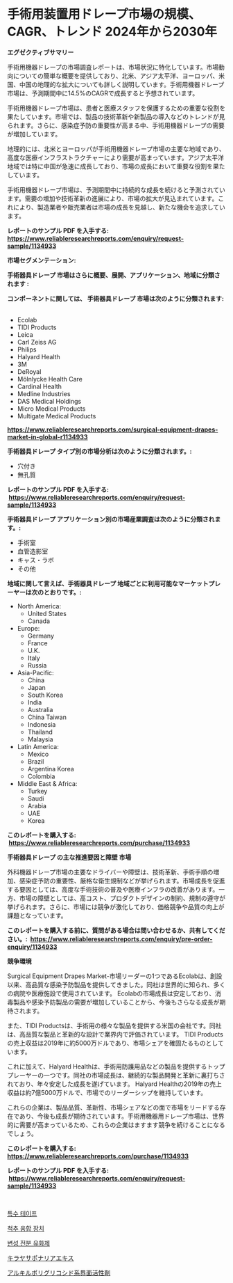 <p><h1>手術用装置用ドレープ市場の規模、CAGR、トレンド 2024年から2030年</h1></p><p><strong>エグゼクティブサマリー</strong></p>
<p><p>手術用機器ドレープの市場調査レポートは、市場状況に特化しています。市場動向についての簡単な概要を提供しており、北米、アジア太平洋、ヨーロッパ、米国、中国の地理的な拡大についても詳しく説明しています。手術用機器ドレープ市場は、予測期間中に14.5%のCAGRで成長すると予想されています。</p><p>手術用機器ドレープ市場は、患者と医療スタッフを保護するための重要な役割を果たしています。市場では、製品の技術革新や新製品の導入などのトレンドが見られます。さらに、感染症予防の重要性が高まる中、手術用機器ドレープの需要が増加しています。</p><p>地理的には、北米とヨーロッパが手術用機器ドレープ市場の主要な地域であり、高度な医療インフラストラクチャーにより需要が高まっています。アジア太平洋地域では特に中国が急速に成長しており、市場の成長において重要な役割を果たしています。</p><p>手術用機器ドレープ市場は、予測期間中に持続的な成長を続けると予測されています。需要の増加や技術革新の進展により、市場の拡大が見込まれています。これにより、製造業者や販売業者は市場の成長を見越し、新たな機会を追求しています。</p></p>
<p><strong>レポートのサンプル PDF を入手する: <a href="https://www.reliableresearchreports.com/enquiry/request-sample/1134933">https://www.reliableresearchreports.com/enquiry/request-sample/1134933</a></strong></p>
<p><strong>市場セグメンテーション:</strong></p>
<p><strong> 手術器具ドレープ 市場はさらに概要、展開、アプリケーション、地域に分類されます :</strong></p>
<p><strong>コンポーネントに関しては、 手術器具ドレープ 市場は次のように分類されます: &nbsp;</strong></p>
<p><ul><li>Ecolab</li><li>TIDI Products</li><li>Leica</li><li>Carl Zeiss AG</li><li>Philips</li><li>Halyard Health</li><li>3M</li><li>DeRoyal</li><li>Mölnlycke Health Care</li><li>Cardinal Health</li><li>Medline Industries</li><li>DAS Medical Holdings</li><li>Micro Medical Products</li><li>Multigate Medical Products</li></ul></p>
<p><strong><a href="https://www.reliableresearchreports.com/surgical-equipment-drapes-market-in-global-r1134933">https://www.reliableresearchreports.com/surgical-equipment-drapes-market-in-global-r1134933</a></strong></p>
<p><strong> 手術器具ドレープ タイプ別の市場分析は次のように分類されます。:</strong></p>
<p><ul><li>穴付き</li><li>無孔質</li></ul></p>
<p><strong>レポートのサンプル PDF を入手する: &nbsp;<a href="https://www.reliableresearchreports.com/enquiry/request-sample/1134933">https://www.reliableresearchreports.com/enquiry/request-sample/1134933</a></strong></p>
<p><strong> 手術器具ドレープ アプリケーション別の市場産業調査は次のように分類されます。:</strong></p>
<p><ul><li>手術室</li><li>血管造影室</li><li>キャス・ラボ</li><li>その他</li></ul></p>
<p><strong>地域に関して言えば、手術器具ドレープ 地域ごとに利用可能なマーケットプレーヤーは次のとおりです。:</strong></p>
<p><ul>
    <li>
        North America:
        <ul>
            <li>United States</li>
            <li>Canada</li>
        </ul>
    </li>
    <li>
        Europe:
        <ul>
            <li>Germany</li>
            <li>France</li>
            <li>U.K.</li>
            <li>Italy</li>
            <li>Russia</li>
        </ul>
    </li>
    <li>
        Asia-Pacific:
        <ul>
            <li>China</li>
            <li>Japan</li>
            <li>South Korea</li>
            <li>India</li>
            <li>Australia</li>
            <li>China Taiwan</li>
            <li>Indonesia</li>
            <li>Thailand</li>
            <li>Malaysia</li>
        </ul>
    </li>
    <li>
        Latin America:
        <ul>
            <li>Mexico</li>
            <li>Brazil</li>
            <li>Argentina Korea</li>
            <li>Colombia</li>
        </ul>
    </li>
    <li>
        Middle East & Africa:
        <ul>
            <li>Turkey</li>
            <li>Saudi</li>
            <li>Arabia</li>
            <li>UAE</li>
            <li>Korea</li>
        </ul>
    </li>
    </ul></p>
<p><strong>このレポートを購入する: &nbsp;<a href="https://www.reliableresearchreports.com/purchase/1134933">https://www.reliableresearchreports.com/purchase/1134933</a></strong></p>
<p><strong>手術器具ドレープ の主な推進要因と障壁 市場</strong></p>
<p><p>外科機器ドレープ市場の主要なドライバーや障壁は、技術革新、手術手順の増加、感染症予防の重要性、厳格な衛生規制などが挙げられます。市場成長を促進する要因としては、高度な手術技術の普及や医療インフラの改善があります。一方、市場の障壁としては、高コスト、プロダクトデザインの制約、規制の遵守が挙げられます。さらに、市場には競争が激化しており、価格競争や品質の向上が課題となっています。</p></p>
<p><strong>このレポートを購入する前に、質問がある場合は問い合わせるか、共有してください。:&nbsp; <a href="https://www.reliableresearchreports.com/enquiry/pre-order-enquiry/1134933">https://www.reliableresearchreports.com/enquiry/pre-order-enquiry/1134933</a></strong></p>
<p><strong>競争環境</strong></p>
<p><p>Surgical Equipment Drapes Market-市場リーダーの1つであるEcolabは、創設以来、高品質な感染予防製品を提供してきました。同社は世界的に知られ、多くの病院や医療施設で使用されています。 Ecolabの市場成長は安定しており、消毒製品や感染予防製品の需要が増加していることから、今後もさらなる成長が期待されます。</p><p>また、TIDI Productsは、手術用の様々な製品を提供する米国の会社です。同社は、高品質な製品と革新的な設計で業界内で評価されています。 TIDI Productsの売上収益は2019年に約5000万ドルであり、市場シェアを確固たるものとしています。</p><p>これに加えて、Halyard Healthは、手術用防護用品などの製品を提供するトッププレーヤーの一つです。同社の市場成長は、継続的な製品開発と革新に裏打ちされており、年々安定した成長を遂げています。 Halyard Healthの2019年の売上収益は約7億5000万ドルで、市場でのリーダーシップを維持しています。</p><p>これらの企業は、製品品質、革新性、市場シェアなどの面で市場をリードする存在であり、今後も成長が期待されています。手術用機器用ドレープ市場は、世界的に需要が高まっているため、これらの企業はますます競争を続けることになるでしょう。</p></p>
<p><strong>このレポートを購入する: &nbsp; <a href="https://www.reliableresearchreports.com/purchase/1134933">https://www.reliableresearchreports.com/purchase/1134933</a></strong></p>
<p><strong>レポートのサンプル PDF を入手する: &nbsp;<a href="https://www.reliableresearchreports.com/enquiry/request-sample/1134933">https://www.reliableresearchreports.com/enquiry/request-sample/1134933</a></strong><strong></strong></p>
<p>&nbsp;</p>
<p><p><a href="https://github.com/Elenrrera7685/Market-Research-Report-List-1/blob/main/842708324270.md">특수 테이프</a></p><p><a href="https://github.com/sammyUltyylrich9067856/Market-Research-Report-List-1/blob/main/169486224271.md">척추 융합 장치</a></p><p><a href="https://medium.com/@chancelesch/%EC%88%98%EC%A0%95%EB%90%9C-%EC%A0%84%EB%B6%84-%EC%9C%A0%ED%99%94%EC%A0%9C-%EC%8B%9C%EC%9E%A5-%EA%B2%BD%EC%9F%81-%EB%B6%84%EC%84%9D-%EC%8B%9C%EC%9E%A5-%EB%8F%99%ED%96%A5-%EB%B0%8F-2031%EB%85%84%EA%B9%8C%EC%A7%80%EC%9D%98-%EC%98%88%EC%B8%A1-42bb59283238">변성 전분 유화제</a></p><p><a href="https://github.com/oqoeusbvpadwjs08/Market-Research-Report-List-1/blob/main/567248226090.md">キラヤサポナリアエキス</a></p><p><a href="https://github.com/CloydAbbott2023/Market-Research-Report-List-1/blob/main/893826626089.md">アルキルポリグリコシド系界面活性剤</a></p></p>